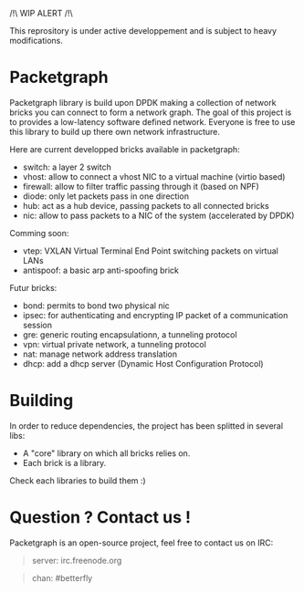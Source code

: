 /!\ WIP ALERT /!\

This reprository is under active developpement and is subject to heavy
modifications.

# Packetgraph

Packetgraph library is build upon DPDK making a collection of network bricks
you can connect to form a network graph.
The goal of this project is to provides a low-latency software defined
network.
Everyone is free to use this library to build up there own network
infrastructure.

Here are current developped bricks available in packetgraph:

- switch: a layer 2 switch
- vhost: allow to connect a vhost NIC to a virtual machine (virtio based)
- firewall: allow to filter traffic passing through it (based on NPF)
- diode: only let packets pass in one direction
- hub: act as a hub device, passing packets to all connected bricks
- nic: allow to pass packets to a NIC of the system (accelerated by DPDK)

Comming soon:

- vtep: VXLAN Virtual Terminal End Point switching packets on virtual LANs
- antispoof: a basic arp anti-spoofing brick

Futur bricks:

- bond: permits to bond two physical nic
- ipsec: for authenticating and encrypting IP packet of a communication session
- gre: generic routing encapsulationn, a tunneling protocol
- vpn: virtual private network, a tunneling protocol
- nat: manage network address translation
- dhcp: add a dhcp server (Dynamic Host Configuration Protocol)

# Building

In order to reduce dependencies, the project has been splitted in several libs:
- A "core" library on which all bricks relies on.
- Each brick is a library.

Check each libraries to build them :)

# Question ? Contact us !

Packetgraph is an open-source project, feel free to contact us on IRC:

> server: irc.freenode.org

> chan: #betterfly
